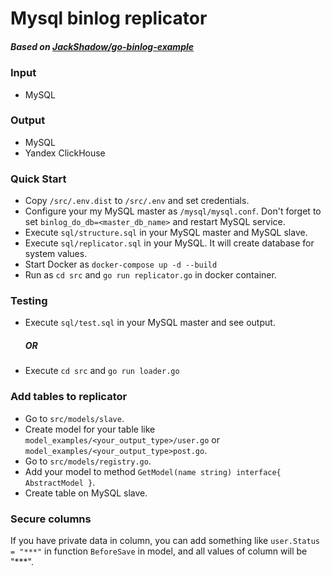 # Mysql binlog replicator

##### Based on [JackShadow/go-binlog-example](https://github.com/JackShadow/go-binlog-example) 

### Input
- MySQL

### Output
- MySQL
- Yandex ClickHouse

### Quick Start
- Copy `/src/.env.dist` to `/src/.env` and set credentials.
- Configure your my MySQL master as `/mysql/mysql.conf`. 
Don't forget to set `binlog_do_db=<master_db_name>` and restart MySQL service.
- Execute `sql/structure.sql` in your MySQL master and MySQL slave.
- Execute `sql/replicator.sql` in your MySQL. It will create database for system values.
- Start Docker as `docker-compose up -d --build`
- Run as `cd src` and `go run replicator.go` in docker container.

### Testing

- Execute `sql/test.sql` in your MySQL master and see output.

  ##### OR 

- Execute `cd src` and `go run loader.go`

### Add tables to replicator

- Go to `src/models/slave`.
- Create model for your table like `model_examples/<your_output_type>/user.go` or `model_examples/<your_output_type>post.go`.
- Go to `src/models/registry.go`.
- Add your model to method `GetModel(name string) interface{ AbstractModel }`.
- Create table on MySQL slave.

### Secure columns

If you have private data in column, you can add something like `user.Status = "***"` in function `BeforeSave` in model, and all values of column will be "***".